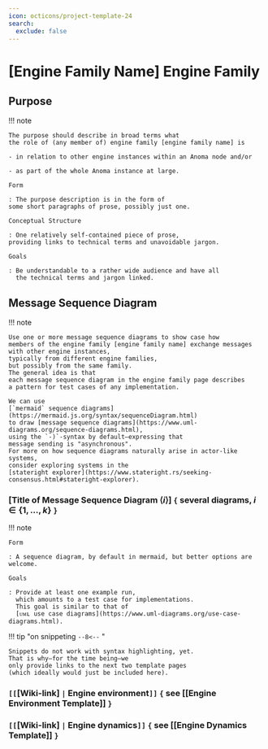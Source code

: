 ```yaml
---
icon: octicons/project-template-24
search:
  exclude: false
---
```


# [Engine Family Name] Engine Family

## Purpose

!!! note

	The purpose should describe in broad terms what
	the role of (any member of) engine family [engine family name] is

	- in relation to other engine instances within an Anoma node and/or

	- as part of the whole Anoma instance at large.

	Form

	: The purpose description is in the form of
    some short paragraphs of prose, possibly just one.

	Conceptual Structure

	: One relatively self-contained piece of prose,
	providing links to technical terms and unavoidable jargon.

    Goals

    : Be understandable to a rather wide audience and have all
      the technical terms and jargon linked.


## Message Sequence Diagram

!!! note

    Use one or more message sequence diagrams to show case how
	members of the engine family [engine family name] exchange messages 
    with other engine instances,
	typically from different engine families,
    but possibly from the same family.
	The general idea is that
	each message sequence diagram in the engine family page describes
	a pattern for test cases of any implementation.

	We can use
    [`mermaid` sequence diagrams](https://mermaid.js.org/syntax/sequenceDiagram.html)
    to draw [message sequence diagrams](https://www.uml-diagrams.org/sequence-diagrams.html),
    using the `-)`-syntax by default—expressing that
    message sending is "asynchronous".
	For more on how sequence diagrams naturally arise in actor-like systems,
    consider exploring systems in the
	[stateright explorer](https://www.stateright.rs/seeking-consensus.html#stateright-explorer).

### [Title of Message Sequence Diagram ⟨$i$⟩] `{` several diagrams, $i \in \{1,\dotsc, k\}$ `}`

!!! note

    Form

    : A sequence diagram, by default in mermaid, but better options are welcome.

    Goals

    : Provide at least one example run,
      which amounts to a test case for implementations.
      This goal is similar to that of
      [ᴜᴍʟ use case diagrams](https://www.uml-diagrams.org/use-case-diagrams.html).

!!! tip "on snippeting `--8<--` "

    Snippets do not work with syntax highlighting, yet.
    That is why—for the time being—we
    only provide links to the next two template pages
    (which ideally would just be included here).

### `[[`[Wiki-link] `|` Engine environment`]]` `{` see [[Engine Environment Template]] `}`

### `[[`[Wiki-link] `|` Engine dynamics`]]` `{` see [[Engine Dynamics Template]] `}`
